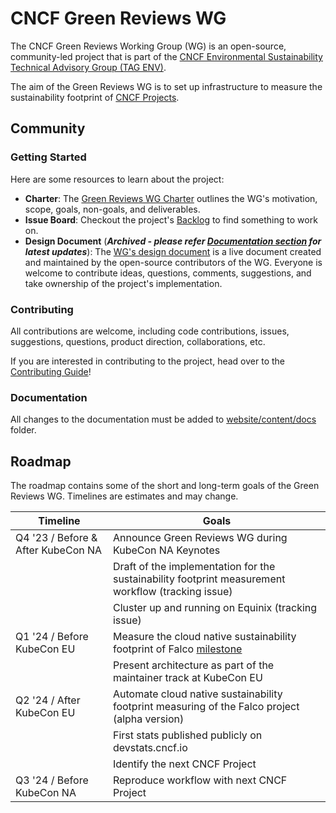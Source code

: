 # CNCF Green Reviews WG

The CNCF Green Reviews Working Group (WG) is an open-source, community-led project that is part of the [CNCF Environmental Sustainability Technical Advisory Group (TAG ENV)](https://github.com/cncf/tag-env-sustainability).

The aim of the Green Reviews WG is to set up infrastructure to measure the sustainability footprint of [CNCF Projects](https://www.cncf.io/projects).

## Community

### Getting Started

Here are some resources to learn about the project:

- **Charter**: The [Green Reviews WG Charter](https://github.com/cncf/tag-env-sustainability/blob/main/working-groups/green-reviews/charter.md) outlines the WG's motivation, scope, goals, non-goals, and deliverables.
- **Issue Board**: Checkout the project's [Backlog](https://github.com/orgs/cncf/projects/10/views/12) to find something to work on.
- **Design Document** (***Archived - please refer [Documentation section](#documentation) for latest updates***): The [WG's design document](https://docs.google.com/document/d/19fzZW-IMv2kDNatKFHeHh7wqcEN0e2N60wzxvCGZd48/edit?usp=sharing) is a live document created and maintained by the open-source contributors of the WG. Everyone is welcome to contribute ideas, questions, comments, suggestions, and take ownership of the project's implementation.

### Contributing

All contributions are welcome, including code contributions, issues, suggestions, questions, product direction, collaborations, etc.

If you are interested in contributing to the project, head over to the [Contributing Guide](./CONTRIBUTING.md)!

### Documentation

All changes to the documentation must be added to [website/content/docs](./docs/) folder.

## Roadmap

The roadmap contains some of the short and long-term goals of the Green Reviews WG. Timelines are estimates and may change.

| Timeline | Goals |
|---|---|
| Q4 '23 / Before & After KubeCon NA  | Announce Green Reviews WG during KubeCon NA Keynotes  |
| | Draft of the implementation for the sustainability footprint measurement workflow (tracking issue) |
| | Cluster up and running on Equinix (tracking issue) |
| Q1 '24 / Before KubeCon EU  | Measure the cloud native sustainability footprint of Falco [milestone](https://github.com/cncf-tags/green-reviews-tooling/milestone/1) |
| | Present architecture as part of the maintainer track at KubeCon EU  |
| Q2 '24 / After KubeCon EU  | Automate cloud native sustainability footprint measuring of the Falco project (alpha version) |
|| First stats published publicly on devstats.cncf.io |
|| Identify the next CNCF Project |
| Q3 '24 / Before KubeCon NA  |  Reproduce workflow with next CNCF Project |
